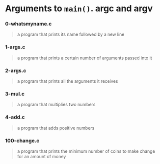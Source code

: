 # Arguments to ```main()```. argc and argv

### 0-whatsmyname.c
> a program that prints its name followed by a new line

### 1-args.c
> a program that prints a certain number of arguments passed into it

### 2-args.c
> a program that prints all the arguments it receives

### 3-mul.c
> a program that multiplies two numbers

### 4-add.c
> a program that adds positive numbers

### 100-change.c
> a program that prints the minimum number of coins to make change for an amount of money